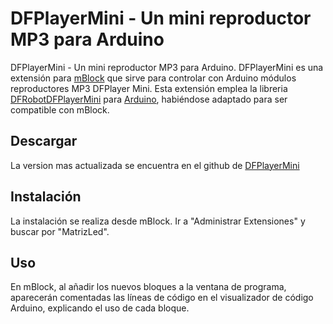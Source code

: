 # DFPlayerMini - Un mini reproductor MP3 para Arduino

DFPlayerMini - Un mini reproductor MP3 para Arduino. DFPlayerMini es una extensión para [mBlock](http://www.mblock.cc) que sirve para controlar con Arduino módulos reproductores MP3 DFPlayer Mini. Esta extensión emplea la libreria [DFRobotDFPlayerMini](https://github.com/DFRobot/DFRobotDFPlayerMini) para [Arduino](http://arduino.cc), habiéndose adaptado para ser compatible con mBlock.

Descargar
----------
La version mas actualizada se encuentra en el github de [DFPlayerMini](https://github.com/miqueas1988/DFPlayerMini)

Instalación
----------
La instalación se realiza desde mBlock. Ir a "Administrar Extensiones" y buscar por "MatrizLed".

Uso
----------
En mBlock, al añadir los nuevos bloques a la ventana de programa, aparecerán comentadas las líneas de código en el visualizador de código Arduino, explicando el uso de cada bloque.
